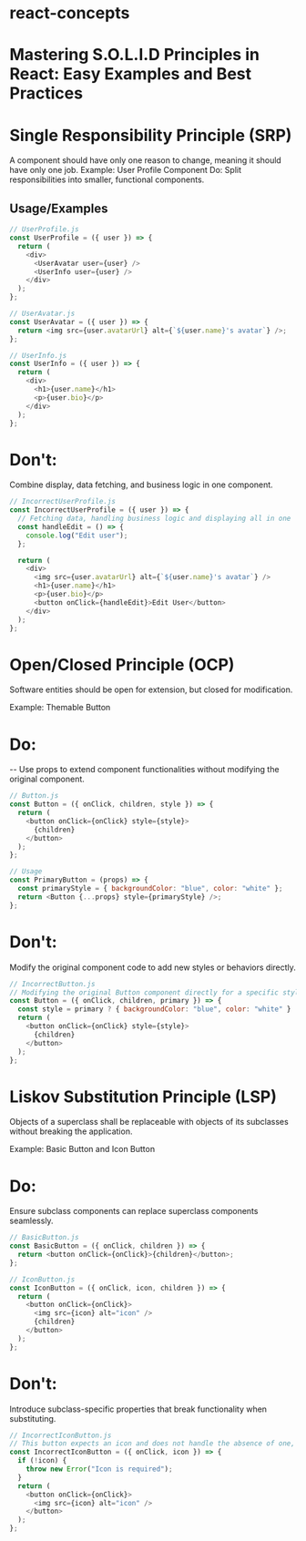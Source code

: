 # react-concepts

# Mastering S.O.L.I.D Principles in React: Easy Examples and Best Practices

# Single Responsibility Principle (SRP)

A component should have only one reason to change, meaning it should have only one job.
Example: User Profile Component Do:
Split responsibilities into smaller, functional components.

## Usage/Examples

```javascript
// UserProfile.js
const UserProfile = ({ user }) => {
  return (
    <div>
      <UserAvatar user={user} />
      <UserInfo user={user} />
    </div>
  );
};

// UserAvatar.js
const UserAvatar = ({ user }) => {
  return <img src={user.avatarUrl} alt={`${user.name}'s avatar`} />;
};

// UserInfo.js
const UserInfo = ({ user }) => {
  return (
    <div>
      <h1>{user.name}</h1>
      <p>{user.bio}</p>
    </div>
  );
};
```

# Don't:

Combine display, data fetching, and business logic in one component.

```javascript
// IncorrectUserProfile.js
const IncorrectUserProfile = ({ user }) => {
  // Fetching data, handling business logic and displaying all in one
  const handleEdit = () => {
    console.log("Edit user");
  };

  return (
    <div>
      <img src={user.avatarUrl} alt={`${user.name}'s avatar`} />
      <h1>{user.name}</h1>
      <p>{user.bio}</p>
      <button onClick={handleEdit}>Edit User</button>
    </div>
  );
};
```

# Open/Closed Principle (OCP)

Software entities should be open for extension, but closed for modification.

Example: Themable Button

# Do:

-- Use props to extend component functionalities without modifying the original component.

```javascript
// Button.js
const Button = ({ onClick, children, style }) => {
  return (
    <button onClick={onClick} style={style}>
      {children}
    </button>
  );
};

// Usage
const PrimaryButton = (props) => {
  const primaryStyle = { backgroundColor: "blue", color: "white" };
  return <Button {...props} style={primaryStyle} />;
};
```

# Don't:

Modify the original component code to add new styles or behaviors directly.

```javascript
// IncorrectButton.js
// Modifying the original Button component directly for a specific style
const Button = ({ onClick, children, primary }) => {
  const style = primary ? { backgroundColor: "blue", color: "white" } : null;
  return (
    <button onClick={onClick} style={style}>
      {children}
    </button>
  );
};
```

# Liskov Substitution Principle (LSP)

Objects of a superclass shall be replaceable with objects of its subclasses without breaking the application.

Example: Basic Button and Icon Button

# Do:

Ensure subclass components can replace superclass components seamlessly.

```javascript
// BasicButton.js
const BasicButton = ({ onClick, children }) => {
  return <button onClick={onClick}>{children}</button>;
};

// IconButton.js
const IconButton = ({ onClick, icon, children }) => {
  return (
    <button onClick={onClick}>
      <img src={icon} alt="icon" />
      {children}
    </button>
  );
};
```

# Don't:

Introduce subclass-specific properties that break functionality when substituting.

```javascript
// IncorrectIconButton.js
// This button expects an icon and does not handle the absence of one, breaking when used as a BasicButton
const IncorrectIconButton = ({ onClick, icon }) => {
  if (!icon) {
    throw new Error("Icon is required");
  }
  return (
    <button onClick={onClick}>
      <img src={icon} alt="icon" />
    </button>
  );
};
```
